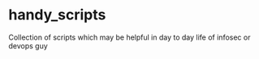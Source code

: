 # handy_scripts
Collection of scripts which may be helpful in day to day life of infosec or devops guy
